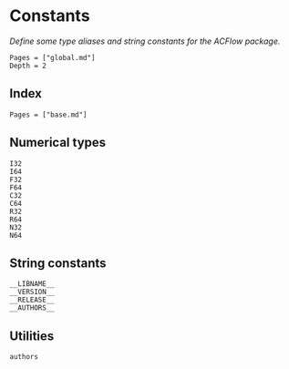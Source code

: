 # Constants

*Define some type aliases and string constants for the ACFlow package.*

```@contents
Pages = ["global.md"]
Depth = 2
```

## Index

```@index
Pages = ["base.md"]
```

## Numerical types

```@docs
I32
I64
F32
F64
C32
C64
R32
R64
N32
N64
```

## String constants

```@docs
__LIBNAME__
__VERSION__
__RELEASE__
__AUTHORS__
```

## Utilities

```@docs
authors
```
